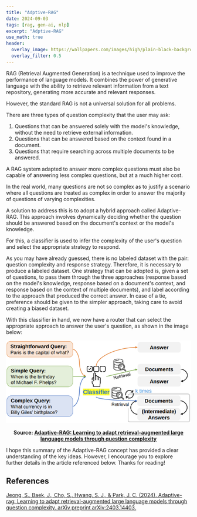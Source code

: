 ```yaml
---
title: "Adptive-RAG"
date: 2024-09-03
tags: [rag, gen-ai, nlp]
excerpt: "Adptive-RAG"
use_math: true
header:
  overlay_image: https://wallpapers.com/images/high/plain-black-background-ms6uthqmbsf3weim.webp
  overlay_filter: 0.5
---
```


RAG (Retrieval Augmented Generation) is a technique used to improve the performance of language models. It combines the power of generative language with the ability to retrieve relevant information from a text repository, generating more accurate and relevant responses.

However, the standard RAG is not a universal solution for all problems.

There are three types of question complexity that the user may ask:

1. Questions that can be answered solely with the model's knowledge, without the need to retrieve external information.
2. Questions that can be answered based on the context found in a document.
3. Questions that require searching across multiple documents to be answered.

A RAG system adapted to answer more complex questions must also be capable of answering less complex questions, but at a much higher cost.

In the real world, many questions are not so complex as to justify a scenario where all questions are treated as complex in order to answer the majority of questions of varying complexities.

A solution to address this is to adopt a hybrid approach called Adaptive-RAG. This approach involves dynamically deciding whether the question should be answered based on the document's context or the model's knowledge.

For this, a classifier is used to infer the complexity of the user's question and select the appropriate strategy to respond.

As you may have already guessed, there is no labeled dataset with the pair: question complexity and response strategy. Therefore, it is necessary to produce a labeled dataset. One strategy that can be adopted is, given a set of questions, to pass them through the three approaches (response based on the model's knowledge, response based on a document's context, and response based on the context of multiple documents), and label according to the approach that produced the correct answer. In case of a tie, preference should be given to the simpler approach, taking care to avoid creating a biased dataset.

With this classifier in hand, we now have a router that can select the appropriate approach to answer the user's question, as shown in the image below:

![precision](/images/adptive_rag.png)
<p align="center"><strong>Source: <a href="https://arxiv.org/pdf/2403.14403">Adaptive-RAG: Learning to adapt retrieval-augmented large language models through question complexity</a></strong></p>


I hope this summary of the Adaptive-RAG concept has provided a clear understanding of the key ideas. However, I encourage you to explore further details in the article referenced below. Thanks for reading!


## References

[Jeong, S., Baek, J., Cho, S., Hwang, S. J., & Park, J. C. (2024). Adaptive-rag: Learning to adapt retrieval-augmented large language models through question complexity. arXiv preprint arXiv:2403.14403.](https://arxiv.org/pdf/2403.14403)
